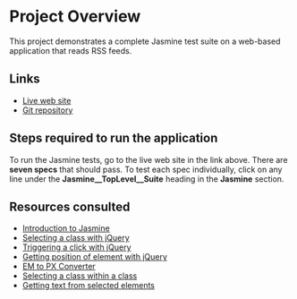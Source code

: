 # Project Overview

This project demonstrates a complete Jasmine test suite on a 
web-based application that reads RSS feeds.

## Links
- [Live web site](http://ripley6811.github.io/frontend-nanodegree-feedreader/)
- [Git repository](https://github.com/Ripley6811/frontend-nanodegree-feedreader/tree/gh-pages)

## Steps required to run the application
To run the Jasmine tests, go to the live web site in the link above. 
There are **seven specs** that should pass.
To test each spec individually, click on any line under the 
**Jasmine__TopLevel__Suite** heading in the **Jasmine** section.

## Resources consulted
- [Introduction to Jasmine](http://jasmine.github.io/2.1/introduction.html)
- [Selecting a class with jQuery](http://api.jquery.com/class-selector/)
- [Triggering a click with jQuery](http://api.jquery.com/trigger/)
- [Getting position of element with jQuery](http://api.jquery.com/position/)
- [EM to PX Converter](http://www.w3schools.com/tags/ref_pxtoemconversion.asp)
- [Selecting a class within a class](http://stackoverflow.com/questions/3767512/jquery-class-within-class-selector)
- [Getting text from selected elements](http://www.w3schools.com/jquery/html_text.asp)
